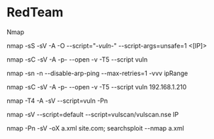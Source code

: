 # RedTeam
Nmap

nmap -sS -sV -A -O --script="*-vuln-*" --script-args=unsafe=1 <[IP]>

nmap -sC -sV -A -p- --open -v -T5 --script vuln 

nmap -sn -n --disable-arp-ping --max-retries=1 -vvv ipRange

nmap -sC -sV -A -p- --open -v -T5 --script vuln 192.168.1.210

nmap -T4 -A -sV --script=vuln -Pn

nmap -sV --script=default --script=vulscan/vulscan.nse IP

nmap -Pn -sV -oX a.xml site.com; searchsploit --nmap a.xml
